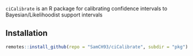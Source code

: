 `ciCalibrate` is an R package for calibrating confidence intervals to Bayesian/Likelihoodist support intervals

## Installation

```r
remotes::install_github(repo = "SamCH93/ciCalibrate", subdir = "pkg")
```
